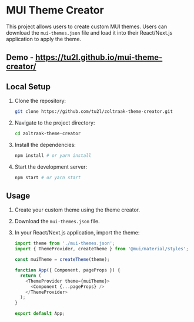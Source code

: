 # MUI Theme Creator
This project allows users to create custom MUI themes. Users can download the `mui-themes.json` file and load it into their React/Next.js application to apply the theme.

## Demo - https://tu2l.github.io/mui-theme-creator/

## Local Setup

1.  Clone the repository:
    ```bash
    git clone https://github.com/tu2l/zoltraak-theme-creator.git
    ```
2.  Navigate to the project directory:

    ```bash
    cd zoltraak-theme-creator
    ```
3.  Install the dependencies:

    ```bash
    npm install # or yarn install
    ```
4.  Start the development server:

    ```bash
    npm start # or yarn start
    ```

## Usage

1.  Create your custom theme using the theme creator.
2.  Download the `mui-themes.json` file.
3.  In your React/Next.js application, import the theme:

    ```javascript
    import theme from './mui-themes.json';
    import { ThemeProvider, createTheme } from '@mui/material/styles';

    const muiTheme = createTheme(theme);

    function App({ Component, pageProps }) {
      return (
        <ThemeProvider theme={muiTheme}>
          <Component {...pageProps} />
        </ThemeProvider>
      );
    }

    export default App;
    ```
